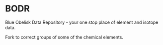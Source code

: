 BODR
====

Blue Obelisk Data Repository - your one stop place of element and isotope data.

Fork to correct groups of some of the chemical elements.

